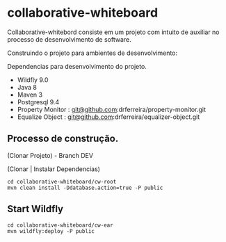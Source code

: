collaborative-whiteboard
========================

Collaborative-whitebord consiste em um projeto com intuito de auxiliar no processo de desenvolvimento de software. 

Construindo o projeto para ambientes de desenvolvimento:

Dependencias para desenvolvimento do projeto.

 * Wildfly 9.0
 * Java 8
 * Maven 3 
 * Postgresql 9.4
 * Property Monitor : git@github.com:drferreira/property-monitor.git
 * Equalize Object  : git@github.com:drferreira/equalizer-object.git

## Processo de construção.

(Clonar Projeto) - Branch DEV

(Clonar | Instalar Dependencias)

```{r, engine='bash', count_lines}
cd collaborative-whiteboard/cw-root
mvn clean install -Ddatabase.action=true -P public
```

## Start Wildfly

```{r, engine='bash', count_lines}
cd collaborative-whiteboard/cw-ear
mvn wildfly:deploy -P public
```


